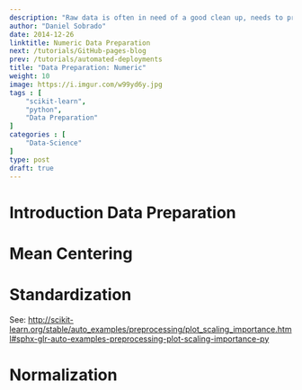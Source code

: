 ```yaml
---
description: "Raw data is often in need of a good clean up, needs to pre-processed, cleaned, re-formatted,  combined, enriched, corrected and consolidated. Feeding our models with good quality data is a essential to ensure that we get good results. Numeric data due to his nature has unique pre-processing methods like mean centering, standardization and normalization."
author: "Daniel Sobrado"
date: 2014-12-26
linktitle: Numeric Data Preparation
next: /tutorials/GitHub-pages-blog
prev: /tutorials/automated-deployments
title: "Data Preparation: Numeric"
weight: 10
image: https://i.imgur.com/w99yd6y.jpg
tags : [
    "scikit-learn",
    "python",
    "Data Preparation"
]
categories : [
    "Data-Science"
]
type: post
draft: true
---
```



# Introduction Data Preparation

# Mean Centering


# Standardization

See: http://scikit-learn.org/stable/auto_examples/preprocessing/plot_scaling_importance.html#sphx-glr-auto-examples-preprocessing-plot-scaling-importance-py

# Normalization
